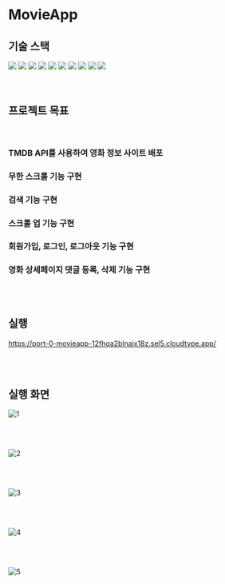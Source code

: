 # MovieApp

## 기술 스택

<div>
  <img src="https://img.shields.io/badge/vite-646CFF?style=for-the-badge&logo=vite&logoColor=white">
  <img src="https://img.shields.io/badge/React-61DAFB?style=for-the-badge&logo=react&logoColor=white">
  <img src="https://img.shields.io/badge/TypeScript-3178C6?style=for-the-badge&logo=typescript&logoColor=white">
  <img src="https://img.shields.io/badge/React Query-FF4154?style=for-the-badge&logo=reactquery&logoColor=white">
  <img src="https://img.shields.io/badge/axios-5A29E4?style=for-the-badge&logo=axios&logoColor=white">
  <img src="https://img.shields.io/badge/JavaScript-F7DF1E?style=for-the-badge&logo=javascript&logoColor=white">
  <img src="https://img.shields.io/badge/MongoDB-47A248?style=for-the-badge&logo=mongodb&logoColor=white">
  <img src="https://img.shields.io/badge/express-000000?style=for-the-badge&logo=express&logoColor=white">
  <img src="https://img.shields.io/badge/node.js-339933?style=for-the-badge&logo=node.js&logoColor=white">
  <img src="https://img.shields.io/badge/styled components-DB7093?style=for-the-badge&logo=styled-components&logoColor=white">

</div>

<br/>
<br/>

## 프로젝트 목표

<br/>

<h3>TMDB API를 사용하여 영화 정보 사이트 배포</h3>
<h3>무한 스크롤 기능 구현</h3>
<h3>검색 기능 구현</h3>
<h3>스크롤 업 기능 구현</h3>
<h3>회원가입, 로그인, 로그아웃 기능 구현</h3>
<h3>영화 상세페이지 댓글 등록, 삭제 기능 구현</h3>

<br/>
<br/>

## 실행

https://port-0-movieapp-12fhqa2blnajx18z.sel5.cloudtype.app/

<br/>
<br/>

## 실행 화면

![1](https://github.com/rlawogns123/MovieApp/assets/73879034/9361ca46-c106-452d-a8ed-01b846d3001e)

<br/>
<br/>

![2](https://github.com/rlawogns123/MovieApp/assets/73879034/1681b474-56f9-462b-ae73-b9bdb74b1bfc)

<br/>
<br/>

![3](https://github.com/rlawogns123/MovieApp/assets/73879034/25c866b6-4fb8-4fc0-a2c1-7fb45c10fe49)

<br/>
<br/>

![4](https://github.com/rlawogns123/MovieApp/assets/73879034/bd5c5808-65e1-42c5-9480-c06cc9053818)

<br/>
<br/>

![5](https://github.com/rlawogns123/MovieApp/assets/73879034/969ff4df-5ded-49fc-becd-56c6e73f032f)
